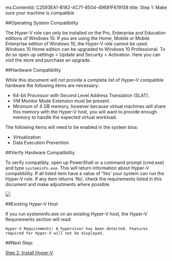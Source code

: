 ms.ContentId: C2593EA1-B182-4C71-8504-49691F619158
title: Step 1: Make sure your machine is compatible

##Operating System Compatibility

The Hyper-V role can only be installed on the Pro, Enterprise and Education editions of Windows 10. If you are using the Home, Mobile or Mobile Enterprise edition of Windows 10, the Hyper-V role cannot be used.
Windows 10 Home edition can be upgraded to Windows 10 Professional. To do so open up settings > Update and Security > Activation. Here you can visit the store and purchase an upgrade.

##Hardware Compatibility

While this document will not provide a complete list of Hyper-V compatible hardware the following items are necessary:

- 64-bit Processor with Second Level Address Translation (SLAT).
- VM Monitor Mode Extension must be present.
- Minimum of 4 GB memory, however because virtual machines will share this memory with the Hyper-V host, you will want to provide enough memory to handle the expected virtual workload.

The following items will need to be enabled in the system bios:
- Virtualization
- Data Execution Prevention

##Verify Hardware Compatibility

To verify compatibly, open up PowerShell or a command prompt (cmd.exe) and type `systeminfo.exe`. This will return information about Hyper-V compatibility.
If all listed item have a value of ‘Yes’ your system can run the Hyper-V role. If any item returns ‘No’, check the requirements listed in this document and make adjustments where possible.

![](media/SystemInfo_upd.png)

##Existing Hyper-V Host

If you run systeminfo.exe on an existing Hyper-V host, the Hyper-V Requirements section will read:

```Hyper-V Requirements: A hypervisor has been detected. Features required for Hyper-V will not be displayed.```

##Next Step:

[Step 2: Install Hyper-V](walkthrough_install.md)



